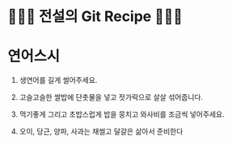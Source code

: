 # 👨🏻‍🍳 전설의 Git Recipe 👩🏻‍🍳

# 연어스시
1. 생연어를 길게 썰어주세요.
2. 고슬고슬한 쌀밥에 단촛물을 넣고 젓가락으로 살살 섞어줍니다.
3. 먹기좋게 그리고 초밥스럽게 밥을 뭉치고 와사비를 조금씩 넣어주세요.

1. 오이, 당근, 양파, 사과는 채썰고 달걀은 삶아서 준비한다


